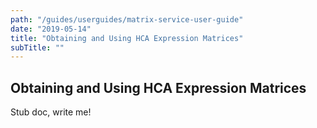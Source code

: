```yaml
---
path: "/guides/userguides/matrix-service-user-guide"
date: "2019-05-14"
title: "Obtaining and Using HCA Expression Matrices"
subTitle: ""
---
```


## Obtaining and Using HCA Expression Matrices 

Stub doc, write me!

